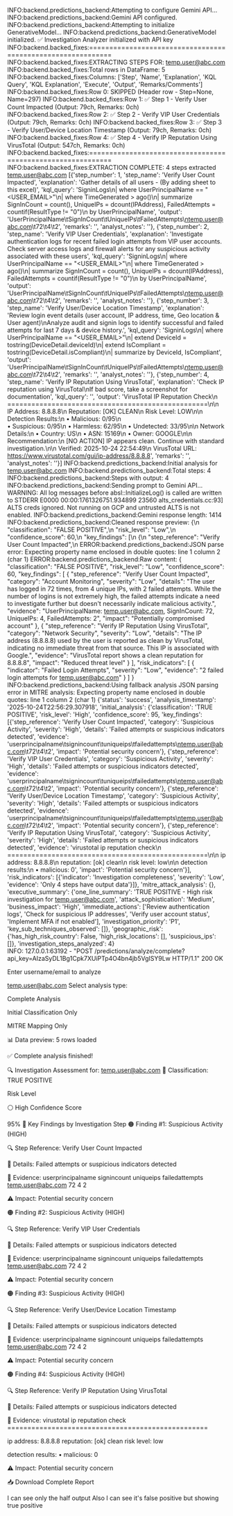 INFO:backend.predictions_backend:Attempting to configure Gemini API...
INFO:backend.predictions_backend:Gemini API configured.
INFO:backend.predictions_backend:Attempting to initialize GenerativeModel...
INFO:backend.predictions_backend:GenerativeModel initialized.
✅ Investigation Analyzer initialized with API key
INFO:backend.backed_fixes:============================================================
INFO:backend.backed_fixes:EXTRACTING STEPS FOR: temp.user@abc.com
INFO:backend.backed_fixes:Total rows in DataFrame: 5
INFO:backend.backed_fixes:Columns: ['Step', 'Name', 'Explanation', 'KQL Query', 'KQL Explanation', 'Execute', 'Output', 'Remarks/Comments']   
INFO:backend.backed_fixes:Row 0: SKIPPED (Header row - Step=None, Name=297)
INFO:backend.backed_fixes:Row 1: ✅ Step 1 - Verify User Count Impacted (Output: 79ch, Remarks: 0ch)
INFO:backend.backed_fixes:Row 2: ✅ Step 2 - Verify VIP User Credentials (Output: 79ch, Remarks: 0ch)
INFO:backend.backed_fixes:Row 3: ✅ Step 3 - Verify User/Device Location Timestamp (Output: 79ch, Remarks: 0ch)
INFO:backend.backed_fixes:Row 4: ✅ Step 4 - Verify IP Reputation Using VirusTotal (Output: 547ch, Remarks: 0ch)
INFO:backend.backed_fixes:============================================================
INFO:backend.backed_fixes:EXTRACTION COMPLETE: 4 steps extracted
temp.user@abc.com [{'step_number': 1, 'step_name': 'Verify User Count Impacted', 'explanation': 'Gather details of all users - (By adding sheet to this excel)', 'kql_query': 'SigninLogs\n| where UserPrincipalName == "<USER_EMAIL>"\n| where TimeGenerated > ago(<TIMESPAN>)\n| summarize SignInCount = count(), UniqueIPs = dcount(IPAddress), FailedAttempts = countif(ResultType != "0")\n  by UserPrincipalName', 'output': 'UserPrincipalName\tSignInCount\tUniqueIPs\tFailedAttempts\ntemp.user@abc.com\t72\t4\t2', 'remarks': '', 'analyst_notes': ''}, {'step_number': 2, 'step_name': 'Verify VIP User Credentials', 'explanation': 'Investigate authentication logs for recent failed login attempts from VIP user accounts. Check server access logs and firewall alerts for any suspicious activity associated with these users', 'kql_query': 'SigninLogs\n| where UserPrincipalName == "<USER_EMAIL>"\n| where TimeGenerated > ago(<TIMESPAN>)\n| summarize SignInCount = count(), UniqueIPs = dcount(IPAddress), FailedAttempts = countif(ResultType != "0")\n  by UserPrincipalName', 'output': 'UserPrincipalName\tSignInCount\tUniqueIPs\tFailedAttempts\ntemp.user@abc.com\t72\t4\t2', 'remarks': '', 'analyst_notes': ''}, {'step_number': 3, 'step_name': 'Verify User/Device Location Timestamp', 'explanation': 'Review login event details (user account, IP address, time,  Geo location & User agent)\nAnalyze audit and signin logs to identify successful and failed attempts for last 7 days & device history.', 'kql_query': 'SigninLogs\n| where UserPrincipalName == "<USER_EMAIL>"\n| 
extend DeviceId = tostring(DeviceDetail.deviceId)\n| extend IsCompliant = tostring(DeviceDetail.isCompliant)\n| summarize by DeviceId, IsCompliant', 'output': 'UserPrincipalName\tSignInCount\tUniqueIPs\tFailedAttempts\ntemp.user@abc.com\t72\t4\t2', 'remarks': '', 'analyst_notes': ''}, {'step_number': 4, 'step_name': 'Verify IP Reputation Using VirusTotal', 'explanation': 'Check IP reputation using VirusTotal\nIf bad score, take a screenshot for documentation', 'kql_query': '', 'output': 'VirusTotal IP Reputation Check\n    ==================================================\n\n    IP Address: 8.8.8.8\n    Reputation: [OK] CLEAN\n    Risk Level: LOW\n\n    Detection Results:\n    • Malicious: 0/95\n    
• Suspicious: 0/95\n    • Harmless: 62/95\n    • Undetected: 33/95\n\n    Network Details:\n    • Country: US\n    • ASN: 15169\n    • Owner: 
GOOGLE\n\n    Recommendation:\n    [NO ACTION] IP appears clean. Continue with standard investigation.\n\n    Verified: 2025-10-24 22:54:49\n 
   VirusTotal URL: https://www.virustotal.com/gui/ip-address/8.8.8.8', 'remarks': '', 'analyst_notes': ''}]
INFO:backend.predictions_backend:Initial analysis for temp.user@abc.com
INFO:backend.predictions_backend:Total steps: 4
INFO:backend.predictions_backend:Steps with output: 4
INFO:backend.predictions_backend:Sending prompt to Gemini API...
WARNING: All log messages before absl::InitializeLog() is called are written to STDERR
E0000 00:00:1761326751.934899   23560 alts_credentials.cc:93] ALTS creds ignored. Not running on GCP and untrusted ALTS is not enabled.
INFO:backend.predictions_backend:Gemini response length: 1414
INFO:backend.predictions_backend:Cleaned response preview: {\n    "classification": "FALSE POSITIVE",\n    "risk_level": "Low",\n    "confidence_score": 60,\n    "key_findings": [\n        {\n            "step_reference": "Verify User Count Impacted",\n
ERROR:backend.predictions_backend:JSON parse error: Expecting property name enclosed in double quotes: line 1 column 2 (char 1)
ERROR:backend.predictions_backend:Raw content: {
    "classification": "FALSE POSITIVE",
    "risk_level": "Low",
    "confidence_score": 60,
    "key_findings": [
        {
            "step_reference": "Verify User Count Impacted",
            "category": "Account Monitoring",
            "severity": "Low",
            "details": "The user has logged in 72 times, from 4 unique IPs, with 2 failed attempts. While the number of logins is not extremely high, the failed attempts indicate a need to investigate further but doesn't necessarily indicate malicious activity.",
            "evidence": "UserPrincipalName: temp.user@abc.com, SignInCount: 72, UniqueIPs: 4, FailedAttempts: 2",
            "impact": "Potentially compromised account"
        },
        {
            "step_reference": "Verify IP Reputation Using VirusTotal",
            "category": "Network Security",
            "severity": "Low",
            "details": "The IP address (8.8.8.8) used by the user is reported as clean by VirusTotal, indicating no immediate threat from that source. This IP is associated with Google.",
            "evidence": "VirusTotal report shows a clean reputation for 8.8.8.8",
            "impact": "Reduced threat level"
        }
    ],
    "risk_indicators": [
        {
            "indicator": "Failed Login Attempts",
            "severity": "Low",
            "evidence": "2 failed login attempts for temp.user@abc.com"
        }
    ]
}
INFO:backend.predictions_backend:Using fallback analysis
JSON parsing error in MITRE analysis: Expecting property name enclosed in double quotes: line 1 column 2 (char 1)
{'status': 'success', 'analysis_timestamp': '2025-10-24T22:56:29.307918', 'initial_analysis': {'classification': 'TRUE POSITIVE', 'risk_level': 'High', 'confidence_score': 95, 'key_findings': [{'step_reference': 'Verify User Count Impacted', 'category': 'Suspicious Activity', 'severity': 'High', 'details': 'Failed attempts or suspicious indicators detected', 'evidence': 'userprincipalname\tsignincount\tuniqueips\tfailedattempts\ntemp.user@abc.com\t72\t4\t2', 'impact': 'Potential security concern'}, {'step_reference': 'Verify VIP User Credentials', 'category': 'Suspicious Activity', 'severity': 'High', 'details': 'Failed attempts or suspicious indicators detected', 'evidence': 'userprincipalname\tsignincount\tuniqueips\tfailedattempts\ntemp.user@abc.com\t72\t4\t2', 'impact': 'Potential security concern'}, {'step_reference': 'Verify User/Device Location Timestamp', 'category': 'Suspicious Activity', 'severity': 'High', 'details': 'Failed attempts or suspicious indicators detected', 'evidence': 'userprincipalname\tsignincount\tuniqueips\tfailedattempts\ntemp.user@abc.com\t72\t4\t2', 'impact': 'Potential security concern'}, {'step_reference': 'Verify IP Reputation Using VirusTotal', 'category': 'Suspicious Activity', 'severity': 'High', 'details': 'Failed attempts or suspicious indicators detected', 'evidence': 'virustotal ip reputation check\n    ==================================================\n\n    ip address: 8.8.8.8\n    reputation: [ok] clean\n    risk level: low\n\n    detection results:\n    • malicious: 0', 'impact': 'Potential 
security concern'}], 'risk_indicators': [{'indicator': 'Investigation completeness', 'severity': 'Low', 'evidence': 'Only 4 steps have output 
data'}]}, 'mitre_attack_analysis': {}, 'executive_summary': {'one_line_summary': 'TRUE POSITIVE - High risk investigation for temp.user@abc.com', 'attack_sophistication': 'Medium', 'business_impact': 'High', 'immediate_actions': ['Review authentication logs', 'Check for suspicious IP addresses', 'Verify user account status', 'Implement MFA if not enabled'], 'investigation_priority': 'P1', 'key_sub_techniques_observed': []}, 'geographic_risk': {'has_high_risk_country': False, 'high_risk_locations': [], 'suspicious_ips': []}, 'investigation_steps_analyzed': 4}    
INFO:     127.0.0.1:63192 - "POST /predictions/analyze/complete?api_key=AIzaSyDL1Bg1Cpk7XUiPTp4O4bn4jb5VgISY9Lw HTTP/1.1" 200 OK






Enter username/email to analyze

temp.user@abc.com
Select analysis type:


Complete Analysis


Initial Classification Only


MITRE Mapping Only


📊 Data preview: 5 rows loaded

✅ Complete analysis finished!

🔍 Investigation Assessment for: temp.user@abc.com
🚨 Classification: TRUE POSITIVE

Risk Level

⚪ High
Confidence Score

95%
🔎 Key Findings by Investigation Step
🟠 Finding #1: Suspicious Activity (HIGH)

🔍 Step Reference: Verify User Count Impacted

📝 Details: Failed attempts or suspicious indicators detected

🔬 Evidence: userprincipalname signincount uniqueips failedattempts temp.user@abc.com 72 4 2

⚠️ Impact: Potential security concern

🟠 Finding #2: Suspicious Activity (HIGH)

🔍 Step Reference: Verify VIP User Credentials

📝 Details: Failed attempts or suspicious indicators detected

🔬 Evidence: userprincipalname signincount uniqueips failedattempts temp.user@abc.com 72 4 2

⚠️ Impact: Potential security concern

🟠 Finding #3: Suspicious Activity (HIGH)

🔍 Step Reference: Verify User/Device Location Timestamp

📝 Details: Failed attempts or suspicious indicators detected

🔬 Evidence: userprincipalname signincount uniqueips failedattempts temp.user@abc.com 72 4 2

⚠️ Impact: Potential security concern

🟠 Finding #4: Suspicious Activity (HIGH)

🔍 Step Reference: Verify IP Reputation Using VirusTotal

📝 Details: Failed attempts or suspicious indicators detected

🔬 Evidence: virustotal ip reputation check ==================================================

ip address: 8.8.8.8
reputation: [ok] clean
risk level: low

detection results:
• malicious: 0

⚠️ Impact: Potential security concern

📥 Download Complete Report





I can see only the half output Also I can see it's false positive but showing true positive